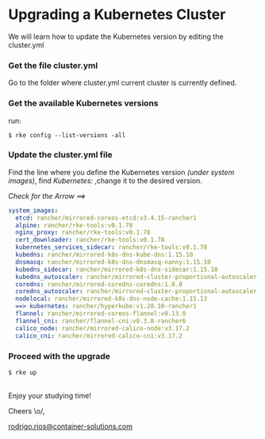 <h1> Upgrading a Kubernetes Cluster </h1>

   We will learn how to update the Kubernetes version by editing the cluster.yml
<br>

<h3>Get the file cluster.yml </h3>

Go to the folder where cluster.yml current cluster is currently defined. 



<h3>Get the available Kubernetes versions </h3>

run:

    $ rke config --list-versions -all


<h3>Update the cluster.yml file </h3>

Find the line where you define the Kubernetes version *(under system images)*,  find *Kubernetes:* ,change it to the desired version. 

*Check for the Arrow ==>*

```yaml
system_images:
  etcd: rancher/mirrored-coreos-etcd:v3.4.15-rancher1
  alpine: rancher/rke-tools:v0.1.78
  nginx_proxy: rancher/rke-tools:v0.1.78
  cert_downloader: rancher/rke-tools:v0.1.78
  kubernetes_services_sidecar: rancher/rke-tools:v0.1.78
  kubedns: rancher/mirrored-k8s-dns-kube-dns:1.15.10
  dnsmasq: rancher/mirrored-k8s-dns-dnsmasq-nanny:1.15.10
  kubedns_sidecar: rancher/mirrored-k8s-dns-sidecar:1.15.10
  kubedns_autoscaler: rancher/mirrored-cluster-proportional-autoscaler:1.8.1
  coredns: rancher/mirrored-coredns-coredns:1.8.0
  coredns_autoscaler: rancher/mirrored-cluster-proportional-autoscaler:1.8.1
  nodelocal: rancher/mirrored-k8s-dns-node-cache:1.15.13
  ==> kubernetes: rancher/hyperkube:v1.20.10-rancher1
  flannel: rancher/mirrored-coreos-flannel:v0.13.0
  flannel_cni: rancher/flannel-cni:v0.3.0-rancher6
  calico_node: rancher/mirrored-calico-node:v3.17.2
  calico_cni: rancher/mirrored-calico-cni:v3.17.2
```

<h3>Proceed with the upgrade</h3>

    $ rke up 
<br>
Enjoy your studying time! 

Cheers \o/,

rodrigo.rios@container-solutions.com

